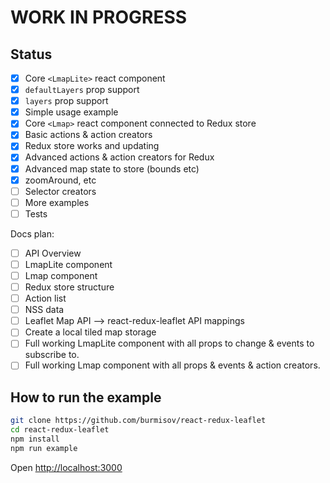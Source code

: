 WORK IN PROGRESS
================

Status
------

- [x] Core `<LmapLite>` react component
- [x] `defaultLayers` prop support
- [x] `layers` prop support
- [x] Simple usage example
- [x] Core `<Lmap>` react component connected to Redux store
- [x] Basic actions & action creators
- [x] Redux store works and updating
- [x] Advanced actions & action creators for Redux
- [x] Advanced map state to store (bounds etc)
- [x] zoomAround, etc
- [ ] Selector creators
- [ ] More examples
- [ ] Tests

Docs plan:
- [ ] API Overview
- [ ] LmapLite component
- [ ] Lmap component
- [ ] Redux store structure
- [ ] Action list
- [ ] NSS data
- [ ] Leaflet Map API --> react-redux-leaflet API mappings
- [ ] Create a local tiled map storage
- [ ] Full working LmapLite component with all props to change & events to subscribe to.
- [ ] Full working Lmap component with all props & events & action creators.

How to run the example
----------------------

```sh
git clone https://github.com/burmisov/react-redux-leaflet
cd react-redux-leaflet
npm install
npm run example
```

Open [http://localhost:3000](http://localhost:3000)
